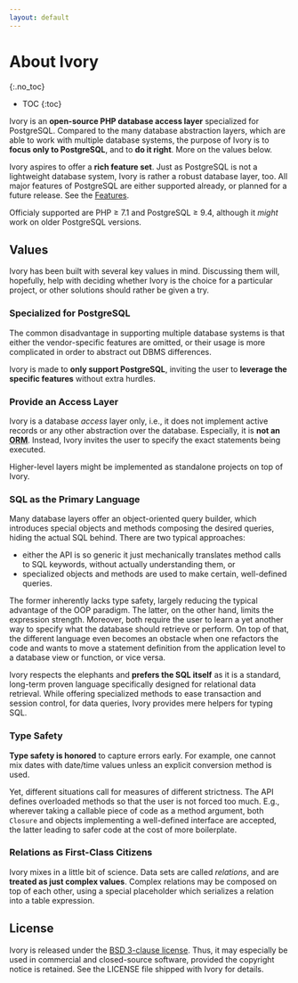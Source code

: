 ```yaml
---
layout: default
---
```


# About Ivory
{:.no_toc}

* TOC
{:toc}


Ivory is an **open-source PHP database access layer** specialized for PostgreSQL. Compared to the many database
abstraction layers, which are able to work with multiple database systems, the purpose of Ivory is to **focus only to
PostgreSQL**, and to **do it right**. More on the values below.

Ivory aspires to offer a **rich feature set**. Just as PostgreSQL is not a lightweight database system, Ivory is rather
a robust database layer, too. All major features of PostgreSQL are either supported already, or planned for a future
release. See the [Features](features.md).

Officialy supported are PHP ≥ 7.1 and PostgreSQL ≥ 9.4, although it *might* work on older PostgreSQL versions.



## Values

Ivory has been built with several key values in mind. Discussing them will, hopefully, help with deciding whether Ivory
is the choice for a particular project, or other solutions should rather be given a try.

### Specialized for PostgreSQL

The common disadvantage in supporting multiple database systems is that either the vendor-specific features are
omitted, or their usage is more complicated in order to abstract out DBMS differences.

Ivory is made to **only support PostgreSQL**, inviting the user to **leverage the specific features** without extra
hurdles.


### Provide an Access Layer

Ivory is a database *access* layer only, i.e., it does not implement active records or any other abstraction over the
database. Especially, it is **not an <abbr title="Object-Relational Mapper">ORM</abbr>**. Instead, Ivory invites the
user to specify the exact statements being executed.

Higher-level layers might be implemented as standalone projects on top of Ivory.


### SQL as the Primary Language

Many database layers offer an object-oriented query builder, which introduces special objects and methods composing the
desired queries, hiding the actual SQL behind. There are two typical approaches:
* either the API is so generic it just mechanically translates method calls to SQL keywords, without actually
  understanding them, or
* specialized objects and methods are used to make certain, well-defined queries.

The former inherently lacks type safety, largely reducing the typical advantage of the OOP paradigm. The latter, on the
other hand, limits the expression strength. Moreover, both require the user to learn a yet another way to specify what
the database should retrieve or perform. On top of that, the different language even becomes an obstacle when one
refactors the code and wants to move a statement definition from the application level to a database view or function,
or vice versa.

Ivory respects the elephants and **prefers the SQL itself** as it is a standard, long-term proven language specifically
designed for relational data retrieval. While offering specialized methods to ease transaction and session control, for
data queries, Ivory provides mere helpers for typing SQL.


### Type Safety

**Type safety is honored** to capture errors early. For example, one cannot mix dates with date/time values unless an
explicit conversion method is used.

Yet, different situations call for measures of different strictness. The API defines overloaded methods so that the user
is not forced too much. E.g., wherever taking a callable piece of code as a method argument, both `Closure` and objects
implementing a well-defined interface are accepted, the latter leading to safer code at the cost of more boilerplate.


### Relations as First-Class Citizens

Ivory mixes in a little bit of science. Data sets are called *relations*, and are **treated as just complex values**.
Complex relations may be composed on top of each other, using a special placeholder which serializes a relation into a
table expression.



## License

Ivory is released under the [BSD 3-clause license](https://github.com/ondrej-bouda/ivory/blob/master/LICENSE). Thus, it
may especially be used in commercial and closed-source software, provided the copyright notice is retained. See the
LICENSE file shipped with Ivory for details.


